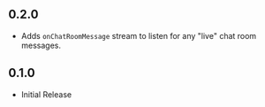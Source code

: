 ## 0.2.0

* Adds `onChatRoomMessage` stream to listen for any "live" chat room messages.

## 0.1.0

* Initial Release

